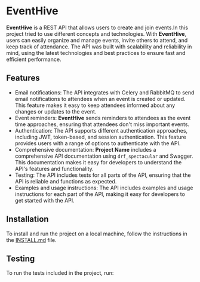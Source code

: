 # EventHive
**EventHive** is a REST API that allows users to create and join events.In this project tried to use different concepts and technologies.
 With **EventHive**, users can easily organize and manage events, invite others to attend, and keep track of attendance. The API was built with scalability and reliability in mind, using the latest technologies and best practices to ensure fast and efficient performance.
 
## Features

- Email notifications: The API integrates with Celery and RabbitMQ to send email notifications to attendees when an event is created or updated. This feature makes it easy to keep attendees informed about any changes or updates to the event.
- Event reminders: **EventHive** sends reminders to attendees as the event time approaches, ensuring that attendees don't miss important events.
- Authentication: The API supports different authentication approaches, including JWT, token-based, and session authentication. This feature provides users with a range of options to authenticate with the API.
- Comprehensive documentation: **Project Name** includes a comprehensive API documentation using `drf_spectacular` and Swagger. This documentation makes it easy for developers to understand the API's features and functionality.
- Testing: The API includes tests for all parts of the API, ensuring that the API is reliable and functions as expected.
- Examples and usage instructions: The API includes examples and usage instructions for each part of the API, making it easy for developers to get started with the API.

## Installation

To install and run the project on a local machine, follow the instructions in the [INSTALL.md](INSTALL.md) file.

## Testing

To run the tests included in the project, run:

